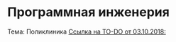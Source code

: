 # Программная инженерия

Тема: Поликлиника
[Ссылка на TO-DO от 03.10.2018: ](https://github.com/0m0rts0n/ProgramEngineeringRep/blob/master/TO-DO%20%5B03.10.2018%5D.md)
